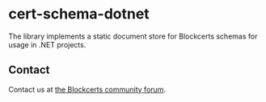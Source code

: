# cert-schema-dotnet

The library implements a static document store for Blockcerts schemas for usage in .NET projects. 

## Contact

Contact us at [the Blockcerts community forum](http://community.blockcerts.org/).
